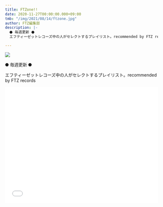 ```yaml
---
title: FTZone!!
date: 2020-11-27T00:00:00.000+09:00
tmb: "/img/2021/08/14/ftzone.jpg"
author: FTZ編集部
description: |-
  ⬣ 毎週更新 ⬣
  エフティーゼットレコーズ中の人がセレクトするプレイリスト。recommended by FTZ records

---
```

![](/img/2021/08/14/ftzone.jpg)

⬣ 毎週更新 ⬣

エフティーゼットレコーズ中の人がセレクトするプレイリスト。recommended by FTZ records

<iframe src="[https://open.spotify.com/embed/playlist/5AjynNQfN8jK5bjXHvJuB7](https://open.spotify.com/embed/playlist/5AjynNQfN8jK5bjXHvJuB7 "https://open.spotify.com/embed/playlist/5AjynNQfN8jK5bjXHvJuB7")" width="100%" height="380" frameBorder="0" allowtransparency="true" allow="encrypted-media"></iframe>
